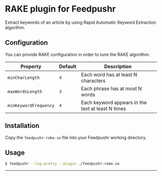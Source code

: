# RAKE plugin for Feedpushr

Extract keywords of an article by using Rapid Automatic Keyword Extraction algorithm.

## Configuration

You can provide RAKE configuration in order to tune the RAKE algorithm:

| Property | Default | Description |
|----------|---------|-------------|
| `minCharLength`       | `4` | Each word has at least N characters |
| `maxWordsLength`      | `3` | Each phrase has at most N words |
| `minKeywordFrequency` | `4` | Each keyword appears in the text at least N times |

## Installation

Copy the `feedpushr-rake.so` file into your Feedpushr working directory.

## Usage

```bash
$ feedpushr --log-pretty --plugin ./feedpushr-rake.so
```

---

